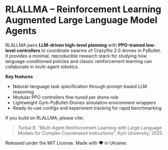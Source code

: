 # RLALLMA – Reinforcement Learning Augmented Large Language Model Agents

RLALLMA pairs **LLM-driven high-level planning** with **PPO-trained low-level controllers** to coordinate swarms of Crazyflie 2.0 drones in PyBullet.  
It provides a minimal, reproducible research stack for studying how language-conditioned policies and classic reinforcement learning can collaborate in multi-agent robotics.

**Key features**
- Natural-language task specification through prompt-based LLM reasoning  
- Modular PPO controllers fine-tuned per drone role  
- Lightweight Gym-PyBullet-Drones simulation environment wrappers  
- Ready-to-use configs and experiment tracking for rapid benchmarking

If you build on RLALLMA, please cite:

> Turbal B. “Multi-Agent Reinforcement Learning with Large Language Models for Complex Coordinated Instructions”, Kyiv University, 2025.  

Released under the MIT License. Made with ❤️ in Ukraine.
